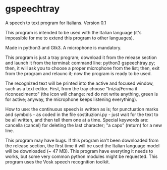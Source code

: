 # gspeechtray
A speech to text program for Italians. Version 0.1

This program is intended to be used with the Italian language (it's impossible for me to extend this program to other languages).

Made in python3 and Gtk3. A microphone is mandatory.

This program is just a tray program; download it from the release section and launch it from the terminal: command line: python3 gspeechtray.py; then, it will ask you to choose a proper microphone from the list; then, exit from the program and relaunc it; now the program is ready to be used.

The recognized text will be printed into the active and focused window, such as a text editor. First, from the tray choose "Inizia/Ferma il riconoscimento" (the icon will change: red do not write anything, green is for active; anyway, the microphone keeps listening everything). 

How to use: the continuous speech is written as is; for punctuation marks and symbols - as coded in the file sostituzioni.py - just wait for the text to be all written, and then tell them one at a time. Special keywords are: cancella (cancel) for deleting the last character; "a capo" (return) for a new line.

This program may have bugs. If this program isn't been downloaded from the release section, the first time it will be used the Italian language model will be downloaded (~ 47 MB). This program have everyting it needs to works, but some very common python modules might be requested. This program uses the Vosk speech recognition toolkit.
